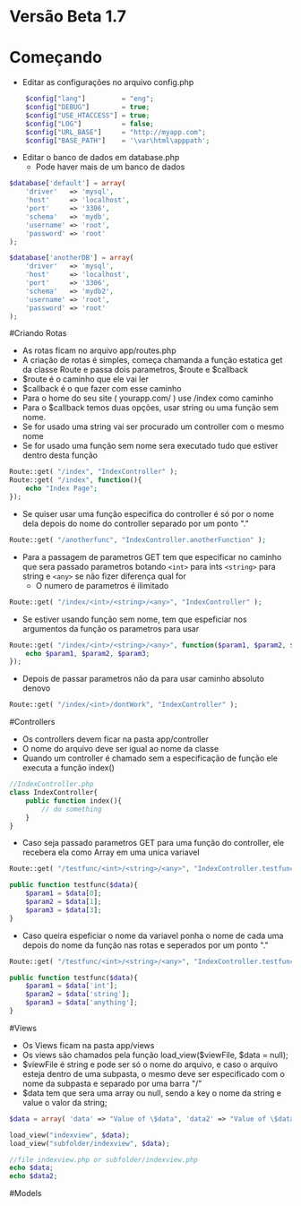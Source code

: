# Versão Beta 1.7
# Começando
- Editar as configurações no arquivo config.php
```php
	$config["lang"]         = "eng";
	$config["DEBUG"]        = true;
	$config["USE_HTACCESS"] = true;
	$config["LOG"]          = false;
	$config["URL_BASE"]     = "http://myapp.com";
	$config["BASE_PATH"]    = '\var\html\apppath';

```
- Editar o banco de dados em database.php
	- Pode haver mais de um banco de dados

```php
$database['default'] = array(
	'driver'   => 'mysql',
	'host'     => 'localhost',
	'port'     => '3306',
	'schema'   => 'mydb',
	'username' => 'root',
	'password' => 'root'
);

$database['anotherDB'] = array(
	'driver'   => 'mysql',
	'host'     => 'localhost',
	'port'     => '3306',
	'schema'   => 'mydb2',
	'username' => 'root',
	'password' => 'root'
);

```

#Criando Rotas
- As rotas ficam no arquivo app/routes.php
- A criação de rotas é simples, começa chamanda a função estatica get da classe Route e passa dois parametros, $route e $callback
- $route é o caminho que ele vai ler 
- $callback é o que fazer com esse caminho 
- Para o home do seu site ( yourapp.com/ ) use /index como caminho
- Para o $callback temos duas opções, usar string ou uma função sem nome.
- Se for usado uma string vai ser procurado um controller com o mesmo nome
- Se for usado uma função sem nome sera executado tudo que estiver dentro desta função
```php 
Route::get( "/index", "IndexController" );
Route::get( "/index", function(){
	echo "Index Page";
});
```

- Se quiser usar uma função especifica do controller é só por o nome dela depois do nome do controller separado por um ponto "."
```php 
Route::get( "/anotherfunc", "IndexController.anotherFunction" );
```

- Para a passagem de parametros GET tem que especificar no caminho que sera passado parametros botando `<int>` para ints `<string>` para string e `<any>` se não fizer diferença qual for
	- O numero de parametros é ilimitado
```php 
Route::get( "/index/<int>/<string>/<any>", "IndexController" );

```
- Se estiver usando função sem nome, tem que espeficiar nos argumentos da função os parametros para usar
```php
Route::get( "/index/<int>/<string>/<any>", function($param1, $param2, $param3){
	echo $param1, $param2, $param3;
});

```
- Depois de passar parametros não da para usar caminho absoluto denovo
```php
Route::get( "/index/<int>/dontWork", "IndexController" );

```

#Controllers
- Os controllers devem ficar na pasta app/controller
- O nome do arquivo deve ser igual ao nome da classe
- Quando um controller é chamado sem a especificação de função ele executa a função index()
```php
//IndexController.php
class IndexController{
	public function index(){
		// do something
	}
}

```
- Caso seja passado parametros GET para uma função do controller, ele recebera ela como Array em uma unica variavel
```php
Route::get( "/testfunc/<int>/<string>/<any>", "IndexController.testfunc" );

public function testfunc($data){
	$param1 = $data[0];
	$param2 = $data[1];
	$param3 = $data[3];
}
```
- Caso queira espeficiar o nome da variavel ponha o nome de cada uma depois do nome da função nas rotas e seperados por um ponto "."
```php
Route::get( "/testfunc/<int>/<string>/<any>", "IndexController.testfunc.int.string.anything" );

public function testfunc($data){
	$param1 = $data['int'];
	$param2 = $data['string'];
	$param3 = $data['anything'];
}

```

#Views
- Os Views ficam na pasta app/views
- Os views são chamados pela função load_view($viewFile, $data = null);
- $viewFile é string e pode ser só o nome do arquivo, e caso o arquivo esteja dentro de uma subpasta, o mesmo deve ser especificado com o nome da subpasta e separado por uma barra "/"
- $data tem que sera uma array ou null, sendo a key o nome da string e value o valor da string;
```php
$data = array( 'data' => "Value of \$data", 'data2' => "Value of \$data2" );

load_view("indexview", $data);
load_view("subfolder/indexview", $data);

//file indexview.php or subfolder/indexview.php
echo $data;
echo $data2;

```

#Models

